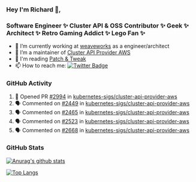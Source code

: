 ### Hey I'm Richard 👋, 

<h3 align="left">Software Engineer ✨ Cluster API & OSS Contributor ✨ Geek ✨ Architect ✨ Retro Gaming Addict ✨ Lego Fan ✨</h3>

- 🔭 I’m currently working at [weaveworks](https://github.com/weaveworks) as a engineer/architect
- 👯 I’m a maintainer of [Cluster API Provider AWS](https://github.com/kubernetes-sigs/cluster-api-provider-aws)
- 💬 I'm reading [Patch & Tweak](https://bjooks.com/products/patch-tweak-exploring-modular-synthesis)
- 📫 How to reach me: [![Twitter Badge](https://img.shields.io/badge/-@fruit_case-00acee?style=flat&logo=Twitter&logoColor=white)](https://twitter.com/intent/follow?screen_name=fruit_case "Follow on Twitter")

### GitHub Activity 

<!--START_SECTION:activity-->
1. 💪 Opened PR [#2994](https://github.com/kubernetes-sigs/cluster-api-provider-aws/pull/2994) in [kubernetes-sigs/cluster-api-provider-aws](https://github.com/kubernetes-sigs/cluster-api-provider-aws)
2. 🗣 Commented on [#2449](https://github.com/kubernetes-sigs/cluster-api-provider-aws/issues/2449) in [kubernetes-sigs/cluster-api-provider-aws](https://github.com/kubernetes-sigs/cluster-api-provider-aws)
3. 🗣 Commented on [#2465](https://github.com/kubernetes-sigs/cluster-api-provider-aws/issues/2465) in [kubernetes-sigs/cluster-api-provider-aws](https://github.com/kubernetes-sigs/cluster-api-provider-aws)
4. 🗣 Commented on [#2523](https://github.com/kubernetes-sigs/cluster-api-provider-aws/issues/2523) in [kubernetes-sigs/cluster-api-provider-aws](https://github.com/kubernetes-sigs/cluster-api-provider-aws)
5. 🗣 Commented on [#2668](https://github.com/kubernetes-sigs/cluster-api-provider-aws/issues/2668) in [kubernetes-sigs/cluster-api-provider-aws](https://github.com/kubernetes-sigs/cluster-api-provider-aws)
<!--END_SECTION:activity-->

### GitHub Stats

[![Anurag's github stats](https://github-readme-stats.vercel.app/api?username=richardcase&count_private=true&show_icons=true)](https://github.com/anuraghazra/github-readme-stats)

[![Top Langs](https://github-readme-stats.vercel.app/api/top-langs/?username=richardcase&hide=html&layout=compact)](https://github.com/anuraghazra/github-readme-stats)
